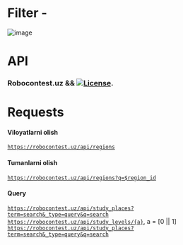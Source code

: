 # Filter - <a href='filter-uz.netlify.app'></a>
![image](https://user-images.githubusercontent.com/92427513/193407722-af211bfc-16a2-456f-b786-20e735ce0b49.png)

# API
### Robocontest.uz && <a href="https://img.shields.io/badge/Robocontest.uz-ObloqulovShoyim-brightgreen"><img src="https://img.shields.io/badge/Robocontest.uz-ObloqulovShoyim-brightgreen" alt="License"></a>.

# Requests
#### Viloyatlarni olish
<code>https://robocontest.uz/api/regions</code>
#### Tumanlarni olish
<code>https://robocontest.uz/api/regions?q=$region_id</code>
#### Query
<code>https://robocontest.uz/api/study_places?term=search&_type=query&q=search</code><br>
<code>https://robocontest.uz/api/study_levels/{a}</code>, a = [0 || 1]<br>
<code>https://robocontest.uz/api/study_places?term=search&_type=query&q=search</code><br>
    




